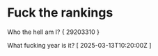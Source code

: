 # Fuck the rankings

Who the hell am I?
{ 29203310 }

What fucking year is it?
[ 2025-03-13T10:20:00Z ]
